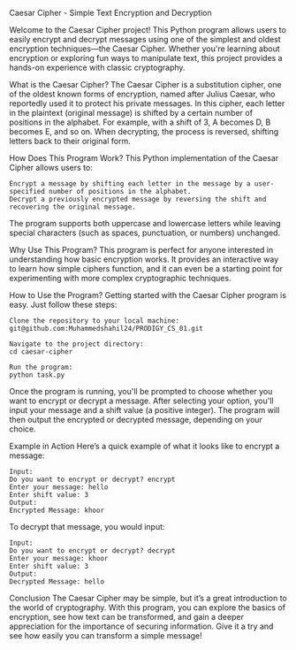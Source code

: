 Caesar Cipher - Simple Text Encryption and Decryption

Welcome to the Caesar Cipher project! This Python program allows users to easily encrypt and decrypt messages using one of the simplest and oldest encryption techniques—the Caesar Cipher. Whether you're learning about encryption or exploring fun ways to manipulate text, this project provides a hands-on experience with classic cryptography.

What is the Caesar Cipher?
The Caesar Cipher is a substitution cipher, one of the oldest known forms of encryption, named after Julius Caesar, who reportedly used it to protect his private messages. In this cipher, each letter in the plaintext (original message) is shifted by a certain number of positions in the alphabet. For example, with a shift of 3, A becomes D, B becomes E, and so on. When decrypting, the process is reversed, shifting letters back to their original form.

How Does This Program Work?
This Python implementation of the Caesar Cipher allows users to:

    Encrypt a message by shifting each letter in the message by a user-specified number of positions in the alphabet.
    Decrypt a previously encrypted message by reversing the shift and recovering the original message.

The program supports both uppercase and lowercase letters while leaving special characters (such as spaces, punctuation, or numbers) unchanged.

Why Use This Program?
This program is perfect for anyone interested in understanding how basic encryption works. It provides an interactive way to learn how simple ciphers function, and it can even be a starting point for experimenting with more complex cryptographic techniques.

How to Use the Program?
Getting started with the Caesar Cipher program is easy. Just follow these steps:

    Clone the repository to your local machine:
    git@github.com:Muhammedshahil24/PRODIGY_CS_01.git

    Navigate to the project directory:
    cd caesar-cipher

    Run the program:
    python task.py

Once the program is running, you'll be prompted to choose whether you want to encrypt or decrypt a message. After selecting your option, you'll input your message and a shift value (a positive integer). The program will then output the encrypted or decrypted message, depending on your choice.

Example in Action
Here’s a quick example of what it looks like to encrypt a message:

    Input:
    Do you want to encrypt or decrypt? encrypt
    Enter your message: hello
    Enter shift value: 3
    Output:
    Encrypted Message: khoor

To decrypt that message, you would input:

    Input:
    Do you want to encrypt or decrypt? decrypt
    Enter your message: khoor
    Enter shift value: 3
    Output:
    Decrypted Message: hello

Conclusion
The Caesar Cipher may be simple, but it’s a great introduction to the world of cryptography. With this program, you can explore the basics of encryption, see how text can be transformed, and gain a deeper appreciation for the importance of securing information. Give it a try and see how easily you can transform a simple message!
